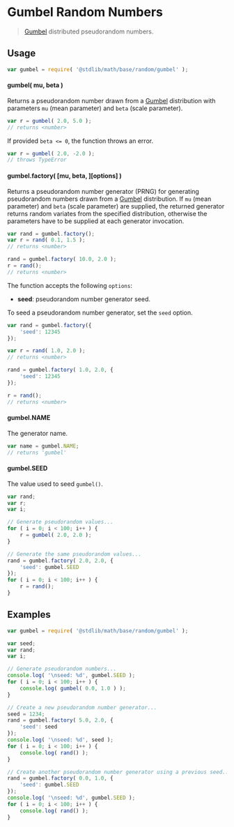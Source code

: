 # Gumbel Random Numbers

> [Gumbel][gumbel] distributed pseudorandom numbers.


<!-- <usage> -->

## Usage

``` javascript
var gumbel = require( '@stdlib/math/base/random/gumbel' );
```

#### gumbel( mu, beta )

Returns a pseudorandom number drawn from a [Gumbel][gumbel] distribution with parameters `mu` (mean parameter) and `beta` (scale parameter).

``` javascript
var r = gumbel( 2.0, 5.0 );
// returns <number>
```

If provided `beta <= 0`, the function throws an error.

``` javascript
var r = gumbel( 2.0, -2.0 );
// throws TypeError
```

#### gumbel.factory( \[mu, beta, \]\[options\] )

Returns a pseudorandom number generator (PRNG) for generating pseudorandom numbers drawn from a [Gumbel][gumbel] distribution. If `mu` (mean parameter) and `beta` (scale parameter) are supplied, the returned generator returns random variates from the specified distribution, otherwise the parameters have to be supplied at each generator invocation.

``` javascript
var rand = gumbel.factory();
var r = rand( 0.1, 1.5 );
// returns <number>

rand = gumbel.factory( 10.0, 2.0 );
r = rand();
// returns <number>
```

The function accepts the following `options`:

* __seed__: pseudorandom number generator seed.

To seed a pseudorandom number generator, set the `seed` option.

``` javascript
var rand = gumbel.factory({
    'seed': 12345
});

var r = rand( 1.0, 2.0 );
// returns <number>

rand = gumbel.factory( 1.0, 2.0, {
    'seed': 12345
});

r = rand();
// returns <number>
```

#### gumbel.NAME

The generator name.

``` javascript
var name = gumbel.NAME;
// returns 'gumbel'
```

#### gumbel.SEED

The value used to seed `gumbel()`.

``` javascript
var rand;
var r;
var i;

// Generate pseudorandom values...
for ( i = 0; i < 100; i++ ) {
    r = gumbel( 2.0, 2.0 );
}

// Generate the same pseudorandom values...
rand = gumbel.factory( 2.0, 2.0, {
    'seed': gumbel.SEED
});
for ( i = 0; i < 100; i++ ) {
    r = rand();
}
```

<!-- </usage> -->

<!-- <examples> -->

## Examples

``` javascript
var gumbel = require( '@stdlib/math/base/random/gumbel' );

var seed;
var rand;
var i;

// Generate pseudorandom numbers...
console.log( '\nseed: %d', gumbel.SEED );
for ( i = 0; i < 100; i++ ) {
    console.log( gumbel( 0.0, 1.0 ) );
}

// Create a new pseudorandom number generator...
seed = 1234;
rand = gumbel.factory( 5.0, 2.0, {
    'seed': seed
});
console.log( '\nseed: %d', seed );
for ( i = 0; i < 100; i++ ) {
    console.log( rand() );
}

// Create another pseudorandom number generator using a previous seed...
rand = gumbel.factory( 0.0, 1.0, {
    'seed': gumbel.SEED
});
console.log( '\nseed: %d', gumbel.SEED );
for ( i = 0; i < 100; i++ ) {
    console.log( rand() );
}
```

<!-- </examples> -->


<!-- <links> -->

[gumbel]: https://en.wikipedia.org/wiki/Gumbel_distribution

<!-- </links> -->
